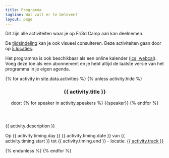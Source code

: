 ```yaml
---
title: Programma
tagline: Wat valt er te beleven?
layout: page
---
```


Dit zijn alle activiteiten waar je op Fri3d Camp aan kan deelnemen.

De <a href="tijdsindeling">tijdsindeling</a> kan je ook visueel consulteren. Deze activiteiten gaan door op <a href="locaties">5 locaties</a>.

Het programma is ook beschikbaar als een online kalender (<a href="programma.ics">ics, </a> <a href="webcal://fri3d.be/programma/programma.ics">webcal</a>). Voeg deze toe als een abonnement en je hebt altijd de laatste versie van het programma in je eigen agenda.

<div class="row">
<div class="col-md-12">
{% for activity in site.data.activities %}
  {% unless activity.hide %}
  <article class="contentitem activity" id="{{ activity.title | slugify }}">
    <header>
      <h3>{{ activity.title }}</h3>
      <p>door: {% for speaker in activity.speakers %} <span class="speaker">{{speaker}}</span> {% endfor %}</p>
    </header>
    <p>{{ activity.description }}</p>
    <footer>
      <p>Op {{ activity.timing.day }} {{ activity.timing.date }} van {{ activity.timing.start }} tot {{ activity.timing.end }} - locatie: <a href="locaties#{{ activity.track | remove: "(" | remove: ")" | slugify }}">{{ activity.track }}</a></p>
    </footer>
  </article>
  {% endunless %}
{% endfor %}
</div>
</div>
